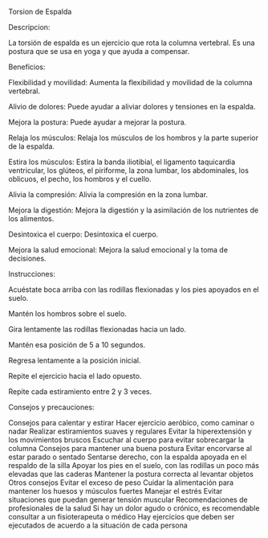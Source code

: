 Torsion de Espalda 

Descripcion: 

La torsión de espalda es un ejercicio que rota la columna vertebral.
Es una postura que se usa en yoga y que ayuda a compensar. 

Beneficios:


Flexibilidad y movilidad: Aumenta la flexibilidad y movilidad de la columna vertebral. 

Alivio de dolores: Puede ayudar a aliviar dolores y tensiones en la espalda. 

Mejora la postura: Puede ayudar a mejorar la postura. 

Relaja los músculos: Relaja los músculos de los hombros y la parte superior de la espalda. 

Estira los músculos: Estira la banda iliotibial, el ligamento taquicardia ventricular,
 los glúteos, el piriforme, la zona lumbar, los abdominales, los oblicuos, el pecho, los hombros y el cuello. 

Alivia la compresión: Alivia la compresión en la zona lumbar. 

Mejora la digestión: Mejora la digestión y la asimilación de los nutrientes de los alimentos. 

Desintoxica el cuerpo: Desintoxica el cuerpo. 

Mejora la salud emocional: Mejora la salud emocional y la toma de decisiones. 


Instrucciones:

Acuéstate boca arriba con las rodillas flexionadas y los pies apoyados en el suelo.

Mantén los hombros sobre el suelo.

Gira lentamente las rodillas flexionadas hacia un lado.

Mantén esa posición de 5 a 10 segundos.

Regresa lentamente a la posición inicial.

Repite el ejercicio hacia el lado opuesto.

Repite cada estiramiento entre 2 y 3 veces.




Consejos y precauciones:

Consejos para calentar y estirar 
Hacer ejercicio aeróbico, como caminar o nadar
Realizar estiramientos suaves y regulares
Evitar la hiperextensión y los movimientos bruscos
Escuchar al cuerpo para evitar sobrecargar la columna
Consejos para mantener una buena postura
Evitar encorvarse al estar parado o sentado 
Sentarse derecho, con la espalda apoyada en el respaldo de la silla 
Apoyar los pies en el suelo, con las rodillas un poco más elevadas que las caderas 
Mantener la postura correcta al levantar objetos 
Otros consejos 
Evitar el exceso de peso
Cuidar la alimentación para mantener los huesos y músculos fuertes
Manejar el estrés
Evitar situaciones que puedan generar tensión muscular
Recomendaciones de profesionales de la salud
Si hay un dolor agudo o crónico, es recomendable consultar a un fisioterapeuta o médico 
Hay ejercicios que deben ser ejecutados de acuerdo a la situación de cada persona 


